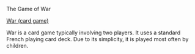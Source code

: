 The Game of War

[War (card game)](http://en.wikipedia.org/wiki/War_\(card_game\))

War is a card game typically involving two players. It uses a standard French playing card deck. Due to its simplicity, it is played most often by children.

